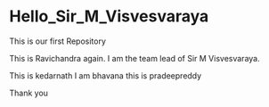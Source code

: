 # Hello_Sir_M_Visvesvaraya
This is our first Repository

This is Ravichandra again. I am the team lead of Sir M Visvesvaraya.

This is kedarnath
I am bhavana
this is pradeepreddy

Thank you


